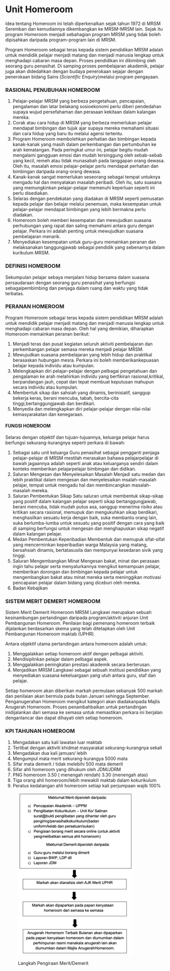 # Unit Homeroom

Idea tentang Homeroom ini telah diperkenalkan sejak tahun 1972 di MRSM Seremban dan kemudiannya dikembangkan ke MRSM-MRSM lain. Sejak itu program Homeroom menjadi sebahagian program MRSM yang tidak boleh dipisahkan daripada program-program lain di MRSM.&#x20;

Program Homeroom sebagai teras kepada sistem pendidikan MRSM adalah untuk mendidik pelajar menjadi matang dan menjadi manusia lengkap untuk menghadapi cabaran masa depan. Proses pendidikan ini dibimbing oleh seorang guru penasihat. Di samping proses pembelajaran akademik, pelajar juga akan didedahkan dengan budaya penerokaan sejajar dengan penerokaan bidang Sains (_Scientific Enquiry_)melalui program pengayaan.

### RASIONAL PENUBUHAN HOMEROOM

1. Pelajar-pelajar MRSM yang berbeza pengetahuan, pencapaian, pengalaman dan latar belakang sosioekonomi perlu diberi pendedahan supaya wujud persefahaman dan perasaan kekitaan dalam kalangan mereka.
2. Corak atau cara hidup di MRSM yang berbeza memerlukan pelajar mendapat bimbingan dan tujuk ajar supaya mereka memahami situasi dan cara hidup yang baru itu melalui agensi tertentu.
3. Program Homeroom membolehkan perhatian dan bimbingan kepada kanak-kanak yang masih dalam perkembangan dan pertumbuhan ke arah kematangan. Pada peringkat umur ini, pelajar begitu mudah mengalami gangguan emosi dan mudah tersinggung oleh sebab-sebab yang kecil, remeh atau tidak munasabah pada tanggapan orang dewasa. Oleh itu, masalah emosi pelajar-pelajar perlu mendapat perhatian dan bimbingan daripada orang-orang dewasa.
4. Kanak-kanak sangat memerlukan seseorang sebagai tempat untuknya mengadu hal dan menyatakan masalah peribadi. Oleh itu, satu suasana yang memungkinkan pelajar-pelajar memenuhi keperluan seperti ini perlu disediakan.
5. Selaras dengan pendekatan yang diadakan di MRSM seperti pemusatan kepada pelajar dan belajar melalui penemuan, maka kesempatan untuk pelajar-pelajar mendapat bimbingan yang lebih bermakna perlu diadakan.
6. Homeroom boleh memberi kesempatan dan mewujudkan suasana perhubungan yang rapat dan saling memahami antara guru dengan pelajar. Perkara ini adalah penting untuk mewujudkan suasana pembelajaran menarik.
7. Menyediakan kesempatan untuk guru-guru memainkan peranan dan melaksanakan tanggungjawab sebagai pendidik yang sebenarnya dalam kurikulum MRSM.

### DEFINISI HOMEROOM&#x20;

Sekumpulan pelajar sebaya menjalani hidup bersama dalam suasana persaudaraan dengan seorang guru penasihat yang berfungsi sebagaipembimbing dan penjaga dalam ruang dan waktu yang tidak terbatas.&#x20;

### PERANAN HOMEROOM&#x20;

Program Homeroom sebagai teras kepada sistem pendidikan MRSM adalah untuk mendidik pelajar menjadi matang dan menjadi manusia lengkap untuk menghadapi cabaran masa depan. Oleh hal yang demikian, diharapkan Homeroom memainkan peranan berikut:

1. Menjadi teras dan pusat kegiatan seluruh aktiviti pembelajaran dan perkembangan pelajar semasa mereka menjadi pelajar MRSM.
2. Mewujudkan suasana pembelajaran yang lebih hidup dan praktikal berasaskan hubungan mesra. Perkara ini boleh memberikankepuasan belajar kepada individu atau kumpulan.
3. Melengkapkan diri pelajar-pelajar dengan pelbagai pengetahuan dan pengalaman ke arah melahirkan individu yang berfikiran rasional,kritikal, berpandangan jauh, cepat dan tepat membuat keputusan mahupun secara individu atau kumpulan.
4. Membentuk sikap dan sahsiah yang dinamis, berinisiatif, sanggup bekerja keras, berani mencuba, tabah, bercita-cita tinggi,bertanggungjawab dan berdikari.
5. Menyedia dan melengkapkan diri pelajar-pelajar dengan nilai-nilai kemasyarakatan dan kenegaraan.

#### FUNGSI HOMEROOM&#x20;

Selaras dengan objektif dan tujuan-tujuannya, keluarga pelajar harus berfungsi sekurang-kurangnya seperti perkara di bawah:

1. Sebagai satu unit keluarga Guru penasihat sebagai pengganti penjaga pelajar-pelajar di MRSM mestilah merasakan bahawa pelajarpelajar di bawah jagaannya adalah seperti anak atau keluarganya sendiri dalam konteks memberikan pelajarpelajar bimbingan dan didikan.
2. Saluran Mengesan dan Menyelesaikan Masalah Menjadi satu medan dan lebih praktikal dalam mengesan dan menyelesaikan msalah-masalah pelajar, tempat untuk mengadu hal dan membincangkan masalah-masalah mereka.
3. Saluran Pembentukan Sikap Satu saluran untuk membentuk sikap-sikap yang positif dalam kalangan pelajar seperti sikap bertanggungjawab, berani mencuba, tidak mudah putus asa, sanggup menerima risiko atau kritikan secara rasional, memupuk dan mengukuhkan sikap berdikari, menghasilkan sesuatu kerja dengan baik, suka membantu orang lain, suka berlumba-lumba untuk sesuatu yang positif dengan cara yang baik di samping berfungsi untuk mengesan dan menghapuskan sikap negatif dalam kalangan pelajar.
4. Medan Pembentukan Keperibadian Membentuk dan memupuk sifat-sifat yang mencerminkan keperibadian warga Malaysia yang matang, bersahsiah dinamis, bertatasusila dan mempunyai kesedaran sivik yang tinggi.
5. Saluran Mengembangkan Minat Mengesan bakat, minat dan perasaan ingin tahu pelajar serta menyalurkannya mengikut kemampuan pelajar, memberikan dorongan dan bimbingan kepada pelajar untuk mengembangkan bakat atau minat mereka serta meninggikan motivasi pencapaian pelajar dalam bidang yang diceburi oleh mereka.
6. Badan Kebajikan

### SISTEM MERIT DEMERIT HOMEROOM&#x20;

Sistem Merit Demerit Homeroom MRSM Langkawi merupakan sebuah kesinambungan pertandingan daripada program/aktiviti anjuran Unit Pembangunan Homeroom. Penilaian bagi pemenang homeroom terbaik dijalankan berdasarkan skema yang telah ditetapkan oleh Unit Pembangunan Homeroom maktab (UPHR).&#x20;

Antara objektif utama pertandingan antara homeroom adalah untuk:&#x20;

1. Menggalakkan setiap homeroom aktif dengan pelbagai aktiviti.&#x20;
2. Mendisiplinkan pelajar dalam pelbagai aspek.&#x20;
3. Menggalakkan peningkatan prestasi akademik secara berterusan.&#x20;
4. Menjadikan MRSM Langkawi sebagai sebuah institusi pendidikan yang menyediakan suasana kekeluargaan yang utuh antara guru, staf dan pelajar.&#x20;

Setiap homeroom akan diberikan markah permulaan sebanyak 500 markah dan penilaian akan bermula pada bulan Januari sehingga September. Penganugerahan Homeroom mengikut kategori akan diadakanpada Majlis Anugerah Homeroom. Proses penambahbaikan untuk pertandingan inidijalankan dari semasa ke semasa untuk memastikan perkara ini berjalan denganlancar dan dapat dihayati oleh setiap homeroom.

### KPI TAHUNAN HOMEROOM&#x20;

1. Mengadakan satu kali lawatan luar maktab&#x20;
2. Terlibat dengan aktiviti khidmat masyarakat sekurang-kurangnya sekali&#x20;
3. Mengadakan dua kali jamuan/ lebih&#x20;
4. Mengumpul mata merit sekurang-kurangya 5000 mata&#x20;
5. Sifar mata demerit / tidak melebihi 500 mata demerit&#x20;
6. Sifar ahli homeroom yang dihukum oleh JDM/JDRM&#x20;
7. PNG homeroom 3.50 ( menengah rendah) 3.30 (menengah atas)&#x20;
8. Tiga orang ahli homeroom/lebih mewakili maktab dalam kokurikulum&#x20;
9. Peratus kedatangan ahli homeroom setiap kali perjumpaan wajib 100%

<figure><img src="../../../../../.gitbook/assets/merit (1).png" alt="" width="361"><figcaption><p>Langkah Pengiraan Merit/Demerit</p></figcaption></figure>
